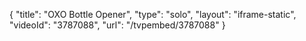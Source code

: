 {
    "title": "OXO Bottle Opener",
    "type": "solo",
    "layout": "iframe-static",
    "videoId": "3787088",
    "url": "\/tvpembed\/3787088"
}